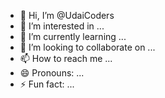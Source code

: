 - 👋 Hi, I’m @UdaiCoders
- 👀 I’m interested in ...
- 🌱 I’m currently learning ...
- 💞️ I’m looking to collaborate on ...
- 📫 How to reach me ...
- 😄 Pronouns: ...
- ⚡ Fun fact: ...

<!---
UdaiCoders/UdaiCoders is a ✨ special ✨ repository because its `README.md` (this file) appears on your GitHub profile.
You can click the Preview link to take a look at your changes.
--->
